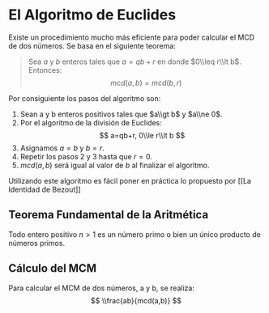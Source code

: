 # El Algoritmo de Euclides

Existe un procedimiento mucho más eficiente para poder calcular el MCD de dos
números. Se basa en el siguiente teorema:

> Sea $a$ y $b$ enteros tales que $a=qb+r$ en donde $0\\leq r\\lt b$. Entonces:
> $$ mcd(a,b)=mcd(b,r) $$

Por consiguiente los pasos del algoritmo son:

1. Sean a y b enteros positivos tales que $a\\gt b$ y $a\\ne 0$.
1. Por el algoritmo de la división de Euclides: $$ a=qb+r, 0\\le r\\lt b $$
1. Asignamos $a=b$ y $b=r$.
1. Repetir los pasos 2 y 3 hasta que $r=0$.
1. $mcd(a,b)$ será igual al valor de $b$ al finalizar el algoritmo.

Utilizando este algoritmo es fácil poner en práctica lo propuesto por \[\[La
Identidad de Bezout\]\]

## Teorema Fundamental de la Aritmética

Todo entero positivo $n>1$ es un número primo o bien un único producto de
números primos.

## Cálculo del MCM

Para calcular el MCM de dos números, a y b, se realiza: $$ \\frac{ab}{mcd(a,b)}
$$
